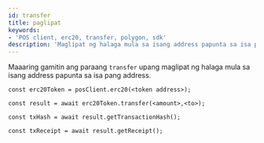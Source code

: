 ```yaml
---
id: transfer
title: paglipat
keywords:
- 'POS client, erc20, transfer, polygon, sdk'
description: 'Maglipat ng halaga mula sa isang address papunta sa isa pang address.'
---
```


Maaaring gamitin ang paraang `transfer` upang maglipat ng halaga mula sa isang address papunta sa isa pang address.

```
const erc20Token = posClient.erc20(<token address>);

const result = await erc20Token.transfer(<amount>,<to>);

const txHash = await result.getTransactionHash();

const txReceipt = await result.getReceipt();

```
